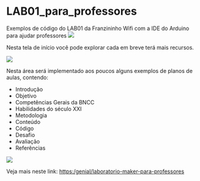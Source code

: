 # LAB01_para_professores
Exemplos de código do LAB01 da Franzininho Wifi com a IDE do Arduino para ajudar professores
![](https://lh6.googleusercontent.com/6dET6j95brI7LvdVO3gkTdkHJDRVn697lK_He4FWJlSnYCcmVbfqS848nODwlGRUBUFUpFbZFqZ_ZpBviUP81gn26By8GM8-VHWknUl5tR_bZHSF4Fe2hF6_twW7BYzyoLDvaCzIgwNlxF2JlHw8OiI)

Nesta tela de início você pode explorar cada em breve terá mais recursos.


![](https://lh6.googleusercontent.com/6AAzPtrGhQ7TDn_WJF78ZklNB-zZUL-AfLmwiZmejV9CWQ7VD5oZmAcgTjFG7Z8pIqfjFxDCgZwmojbcC4qtA0amLWb3VPEPvcQ-CJMYBVWpnhx4EBTpA4CePusfSAQOAniT5BuIxpAh6sNpfTcvp5Y)

  
Nesta área será implementado aos poucos alguns exemplos de planos de aulas, contendo:

- Introdução
- Objetivo
- Competências Gerais da BNCC
- Habilidades do século XXI
- Metodologia
- Conteúdo
- Código
- Desafio
- Avaliação
- Referências
    

![](https://lh4.googleusercontent.com/BltldQDlqAEm_169bXWSCUw7z7y75jk6KRPGaBr9N7AuPbR3ymls67YiahsBQLC6HePDejrjxA_UKWAMcXoOPWwo-jLJGunSpGg5_7VqTKQtvfEJDDe_fCpbbNno0NyvXFjS0ca7EJdiWXewJtDy7dY)

Veja mais neste link: [https:/genial/laboratorio-maker-para-professores](https://view.genial.ly/6509eb19b85e1100111d00ba/interactive-content-laboratorio-maker-para-professores)
